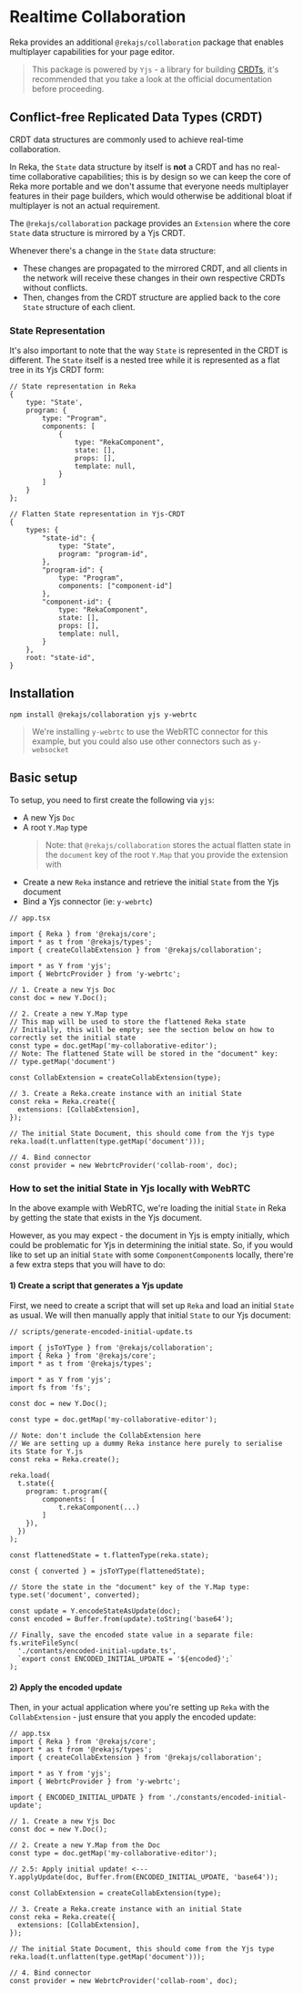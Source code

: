# Realtime Collaboration

Reka provides an additional `@rekajs/collaboration` package that enables multiplayer capabilities for your page editor.

> This package is powered by `Yjs` - a library for building [CRDTs](https://en.wikipedia.org/wiki/Conflict-free_replicated_data_type), it's recommended that you take a look at the official documentation before proceeding.

## Conflict-free Replicated Data Types (CRDT)

CRDT data structures are commonly used to achieve real-time collaboration.

In Reka, the `State` data structure by itself is **not** a CRDT and has no real-time collaborative capabilities; this is by design so we can keep the core of Reka more portable and we don't assume that everyone needs multiplayer features in their page builders, which would otherwise be additional bloat if multiplayer is not an actual requirement.

The `@rekajs/collaboration` package provides an `Extension` where the core `State` data structure is mirrored by a Yjs CRDT.

Whenever there's a change in the `State` data structure:

- These changes are propagated to the mirrored CRDT, and all clients in the network will receive these changes in their own respective CRDTs without conflicts.
- Then, changes from the CRDT structure are applied back to the core `State` structure of each client.

### State Representation

It's also important to note that the way `State` is represented in the CRDT is different. The `State` itself is a nested tree while it is represented as a flat tree in its Yjs CRDT form:

```tsx
// State representation in Reka
{
    type: "State',
    program: {
        type: "Program",
        components: [
            {
                type: "RekaComponent",
                state: [],
                props: [],
                template: null,
            }
        ]
    }
};

// Flatten State representation in Yjs-CRDT
{
    types: {
        "state-id": {
            type: "State",
            program: "program-id",
        },
        "program-id": {
            type: "Program",
            components: ["component-id"]
        },
        "component-id": {
            type: "RekaComponent",
            state: [],
            props: [],
            template: null,
        }
    },
    root: "state-id",
}
```

## Installation

```
npm install @rekajs/collaboration yjs y-webrtc
```

> We're installing `y-webrtc` to use the WebRTC connector for this example, but you could also use other connectors such as `y-websocket`

## Basic setup

To setup, you need to first create the following via `yjs`:

- A new Yjs `Doc`
- A root `Y.Map` type
  > Note: that `@rekajs/collaboration` stores the actual flatten state in the `document` key of the root `Y.Map` that you provide the extension with
- Create a new `Reka` instance and retrieve the initial `State` from the Yjs document
- Bind a Yjs connector (ie: `y-webrtc`)

```tsx
// app.tsx

import { Reka } from '@rekajs/core';
import * as t from '@rekajs/types';
import { createCollabExtension } from '@rekajs/collaboration';

import * as Y from 'yjs';
import { WebrtcProvider } from 'y-webrtc';

// 1. Create a new Yjs Doc
const doc = new Y.Doc();

// 2. Create a new Y.Map type
// This map will be used to store the flattened Reka state
// Initially, this will be empty; see the section below on how to correctly set the initial state
const type = doc.getMap('my-collaborative-editor');
// Note: The flattened State will be stored in the "document" key:
// type.getMap('document')

const CollabExtension = createCollabExtension(type);

// 3. Create a Reka.create instance with an initial State
const reka = Reka.create({
  extensions: [CollabExtension],
});

// The initial State Document, this should come from the Yjs type
reka.load(t.unflatten(type.getMap('document')));

// 4. Bind connector
const provider = new WebrtcProvider('collab-room', doc);
```

### How to set the initial State in Yjs locally with WebRTC

In the above example with WebRTC, we're loading the initial `State` in Reka by getting the state that exists in the Yjs document.

However, as you may expect - the document in Yjs is empty initially, which could be problematic for Yjs in determining the initial state. So, if you would like to set up an initial `State` with some `ComponentComponent`s locally, there're a few extra steps that you will have to do:

#### 1) Create a script that generates a Yjs update

First, we need to create a script that will set up `Reka` and load an initial `State` as usual. We will then manually apply that initial `State` to our Yjs document:

```tsx
// scripts/generate-encoded-initial-update.ts

import { jsToYType } from '@rekajs/collaboration';
import { Reka } from '@rekajs/core';
import * as t from '@rekajs/types';

import * as Y from 'yjs';
import fs from 'fs';

const doc = new Y.Doc();

const type = doc.getMap('my-collaborative-editor');

// Note: don't include the CollabExtension here
// We are setting up a dummy Reka instance here purely to serialise its State for Y.js
const reka = Reka.create();

reka.load(
  t.state({
    program: t.program({
        components: [
            t.rekaComponent(...)
        ]
    }),
  })
);

const flattenedState = t.flattenType(reka.state);

const { converted } = jsToYType(flattenedState);

// Store the state in the "document" key of the Y.Map type:
type.set('document', converted);

const update = Y.encodeStateAsUpdate(doc);
const encoded = Buffer.from(update).toString('base64');

// Finally, save the encoded state value in a separate file:
fs.writeFileSync(
  './contants/encoded-initial-update.ts',
  `export const ENCODED_INITIAL_UPDATE = '${encoded}';`
);
```

#### 2) Apply the encoded update

Then, in your actual application where you're setting up `Reka` with the `CollabExtension` - just ensure that you apply the encoded update:

```tsx
// app.tsx
import { Reka } from '@rekajs/core';
import * as t from '@rekajs/types';
import { createCollabExtension } from '@rekajs/collaboration';

import * as Y from 'yjs';
import { WebrtcProvider } from 'y-webrtc';

import { ENCODED_INITIAL_UPDATE } from './constants/encoded-initial-update';

// 1. Create a new Yjs Doc
const doc = new Y.Doc();

// 2. Create a new Y.Map from the Doc
const type = doc.getMap('my-collaborative-editor');

// 2.5: Apply initial update! <---
Y.applyUpdate(doc, Buffer.from(ENCODED_INITIAL_UPDATE, 'base64'));

const CollabExtension = createCollabExtension(type);

// 3. Create a Reka.create instance with an initial State
const reka = Reka.create({
  extensions: [CollabExtension],
});

// The initial State Document, this should come from the Yjs type
reka.load(t.unflatten(type.getMap('document')));

// 4. Bind connector
const provider = new WebrtcProvider('collab-room', doc);
```
